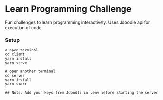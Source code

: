 # Learn Programming Challenge

Fun challenges to learn programming interactively. Uses Jdoodle api for execution of code

### Setup

```
# open terminal
cd client
yarn install 
yarn serve

# open another terminal
cd server
yarn install
yarn start

## Note: Add your keys from Jdoodle in .env before starting the server
```
